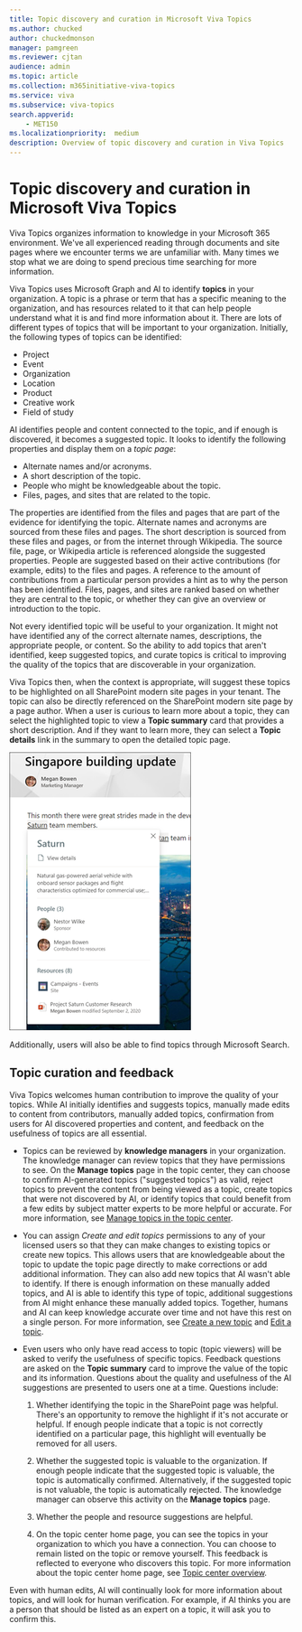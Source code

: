 ```yaml
---
title: Topic discovery and curation in Microsoft Viva Topics
ms.author: chucked
author: chuckedmonson
manager: pamgreen
ms.reviewer: cjtan
audience: admin
ms.topic: article
ms.collection: m365initiative-viva-topics
ms.service: viva 
ms.subservice: viva-topics 
search.appverid:
    - MET150  
ms.localizationpriority:  medium
description: Overview of topic discovery and curation in Viva Topics
---
```


# Topic discovery and curation in Microsoft Viva Topics 

Viva Topics organizes information to knowledge in your Microsoft 365 environment. We've all experienced reading through documents and site pages where we encounter terms we are unfamiliar with. Many times we stop what we are doing to spend precious time searching for more information.

Viva Topics uses Microsoft Graph and AI to identify **topics** in your organization.  A topic is a phrase or term that has a specific meaning to the organization, and has resources related to it that can help people understand what it is and find more information about it. There are lots of different types of topics that will be important to your organization. Initially, the following types of topics can be identified:

- Project
- Event
- Organization
- Location
- Product
- Creative work
- Field of study

AI identifies people and content connected to the topic, and if enough is discovered, it becomes a suggested topic. It looks to identify the following properties and display them on a *topic page*:

- Alternate names and/or acronyms.
- A short description of the topic.
- People who might be knowledgeable about the topic.
- Files, pages, and sites that are related to the topic.

The properties are identified from the files and pages that are part of the evidence for identifying the topic. Alternate names and acronyms are sourced from these files and pages. The short description is sourced from these files and pages, or from the internet through Wikipedia. The source file, page, or Wikipedia article is referenced alongside the suggested properties. People are suggested based on their active contributions (for example, edits) to the files and pages. A reference to the amount of contributions from a particular person provides a hint as to why the person has been identified. Files, pages, and sites are ranked based on whether they are central to the topic, or whether they can give an overview or introduction to the topic. 

Not every identified topic will be useful to your organization. It might not have identified any of the correct alternate names, descriptions, the appropriate people, or content. So the ability to add topics that aren't identified, keep suggested topics, and curate topics is critical to improving the quality of the topics that are discoverable in your organization.

Viva Topics then, when the context is appropriate, will suggest these topics to be highlighted on all SharePoint modern site pages in your tenant. The topic can also be directly referenced on the SharePoint modern site page by a page author. When a user is curious to learn more about a topic, they can select the highlighted topic to view a **Topic summary** card that provides a short description. And if they want to learn more, they can select a **Topic details** link in the summary to open the detailed topic page.

![Topic highlights.](../media/knowledge-management/saturn.png) </br>

Additionally, users will also be able to find topics through Microsoft Search.

## Topic curation and feedback

Viva Topics welcomes human contribution to improve the quality of your topics. While AI initially identifies and suggests topics, manually made edits to content from contributors, manually added topics, confirmation from users for AI discovered properties and content, and feedback on the usefulness of topics are all essential.

- Topics can be reviewed by **knowledge managers** in your organization. The knowledge manager can review topics that they have permissions to see. On the **Manage topics** page in the topic center, they can choose to confirm AI-generated topics ("suggested topics") as valid, reject topics to prevent the content from being viewed as a topic, create topics that were not discovered by AI, or identify topics that could benefit from a few edits by subject matter experts to be more helpful or accurate. For more information, see [Manage topics in the topic center](manage-topics.md).

- You can assign *Create and edit topics* permissions to any of your licensed users so that they can make changes to existing topics or create new topics. This allows users that are knowledgeable about the topic to update the topic page directly to make corrections or add additional information. They can also add new topics that AI wasn't able to identify. If there is enough information on these manually added topics, and AI is able to identify this type of topic, additional suggestions from AI might enhance these manually added topics. Together, humans and AI can keep knowledge accurate over time and not have this rest on a single person. For more information, see [Create a new topic](./create-a-topic.md) and [Edit a topic](./edit-a-topic.md).

- Even users who only have read access to topic (topic viewers) will be asked to verify the usefulness of specific topics. Feedback questions are asked on the **Topic summary** card to improve the value of the topic and its information. Questions about the quality and usefulness of the AI suggestions are presented to users one at a time. Questions include:

    1. Whether identifying the topic in the SharePoint page was helpful. There's an opportunity to remove the highlight if it's not accurate or helpful. If enough people indicate that a topic is not correctly identified on a particular page, this highlight will eventually be removed for all users. 

    2. Whether the suggested topic is valuable to the organization. If enough people indicate that the suggested topic is valuable, the topic is automatically confirmed. Alternatively, if the suggested topic is not valuable, the topic is automatically rejected. The knowledge manager can observe this activity on the **Manage topics** page.

    3. Whether the people and resource suggestions are helpful.

    4. On the topic center home page, you can see the topics in your organization to which you have a connection. You can choose to remain listed on the topic or remove yourself. This feedback is reflected to everyone who discovers this topic. For more information about the topic center home page, see [Topic center overview](./topic-center-overview.md).

Even with human edits, AI will continually look for more information about topics, and will look for human verification. For example, if AI thinks you are a person that should be listed as an expert on a topic, it will ask you to confirm this. 

